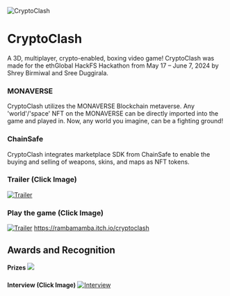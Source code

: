 
![CryptoClash](https://github.com/user-attachments/assets/330655b9-8696-4fb4-a0e3-b47737db0780)


# CryptoClash

A 3D, multiplayer, crypto-enabled, boxing video game!
CryptoClash was made for the ethGlobal HackFS Hackathon from May 17 – June 7, 2024 by Shrey Birmiwal and Sree Duggirala.

### MONAVERSE
CryptoClash utilizes the MONAVERSE Blockchain metaverse. Any 'world'/'space' NFT on the MONAVERSE can be directly imported into the game and played in. Now, any world you imagine, can be a fighting ground!

### ChainSafe
CryptoClash integrates marketplace SDK from ChainSafe to enable the buying and selling of weapons, skins, and maps as NFT tokens.

### Trailer (Click Image)
[![Trailer](https://github.com/user-attachments/assets/ad2c2215-906a-4307-a8b8-522505600775)](https://www.youtube.com/watch?v=PpnPVjxfugs)


### Play the game (Click Image)
[![Trailer](https://github.com/user-attachments/assets/8f3ee8ac-96f5-43bc-90f2-7e11ac61351b)](https://rambamamba.itch.io/cryptoclash)
https://rambamamba.itch.io/cryptoclash


## Awards and Recognition
**Prizes**
<img src="https://github.com/user-attachments/assets/66528f1e-9efd-4854-bc76-0c0fa4de0360">
### 
**Interview (Click Image)**
[![Interview](https://github.com/user-attachments/assets/a11aa68f-ac31-4f07-9827-96992a200d13)](https://www.youtube.com/watch?v=rTQhJHbDaWM)
